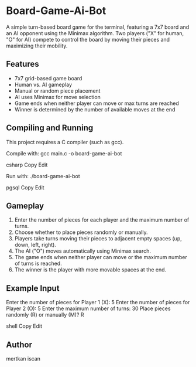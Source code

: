 # Board-Game-Ai-Bot

A simple turn-based board game for the terminal, featuring a 7x7 board and an AI opponent using the Minimax algorithm. Two players ("X" for human, "O" for AI) compete to control the board by moving their pieces and maximizing their mobility.

## Features

- 7x7 grid-based game board
- Human vs. AI gameplay
- Manual or random piece placement
- AI uses Minimax for move selection
- Game ends when neither player can move or max turns are reached
- Winner is determined by the number of available moves at the end

## Compiling and Running

This project requires a C compiler (such as gcc).

Compile with:
gcc main.c -o board-game-ai-bot

csharp
Copy
Edit

Run with:
./board-game-ai-bot

pgsql
Copy
Edit

## Gameplay

1. Enter the number of pieces for each player and the maximum number of turns.
2. Choose whether to place pieces randomly or manually.
3. Players take turns moving their pieces to adjacent empty spaces (up, down, left, right).
4. The AI ("O") moves automatically using Minimax search.
5. The game ends when neither player can move or the maximum number of turns is reached.
6. The winner is the player with more movable spaces at the end.

## Example Input

Enter the number of pieces for Player 1 (X): 5
Enter the number of pieces for Player 2 (O): 5
Enter the maximum number of turns: 30
Place pieces randomly (R) or manually (M)? R

shell
Copy
Edit

## Author

mertkan iscan
